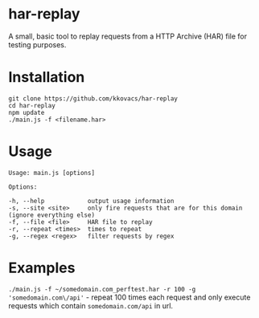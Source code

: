 har-replay
==========

A small, basic tool to replay requests from a HTTP Archive (HAR) file for testing purposes.

Installation
============

	git clone https://github.com/kkovacs/har-replay
	cd har-replay
	npm update
	./main.js -f <filename.har>

Usage
=====

	Usage: main.js [options]

	Options:

	-h, --help            output usage information
	-s, --site <site>     only fire requests that are for this domain (ignore everything else)
	-f, --file <file>     HAR file to replay
	-r, --repeat <times>  times to repeat
    -g, --regex <regex>   filter requests by regex

Examples
=====
`./main.js -f ~/somedomain.com_perftest.har -r 100 -g 'somedomain.com\/api'` - repeat 100 times each request and only execute requests which contain `somedomain.com/api` in url.